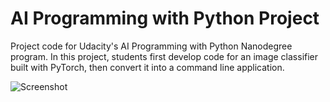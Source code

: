 # AI Programming with Python Project

Project code for Udacity's AI Programming with Python Nanodegree program. In this project, students first develop code for an image classifier built with PyTorch, then convert it into a command line application.


![Screenshot](http://https://github.com/andrewemadgabra/AI_Programming/to/Capture1.png)